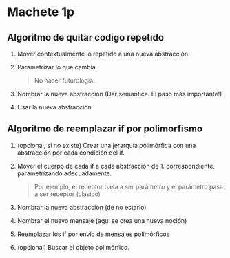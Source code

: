 # Machete 1p

## Algoritmo de quitar codigo repetido

1. Mover contextualmente lo repetido a una nueva abstracción
2. Parametrizar lo que cambia

   > No hacer futurologia.

3. Nombrar la nueva abstracción (Dar semantica. El paso más importante!)
4. Usar la nueva abstracción

## Algoritmo de reemplazar if por polimorfismo

1. (opcional, si no existe) Crear una jerarquía polimórfica con una abstracción
   por cada condición del if.

2. Mover el cuerpo de cada if a cada abstracción de 1. correspondiente,
   parametrizando adecuadamente.

   > Por ejemplo, el receptor pasa a ser parámetro y el parámetro pasa a ser
   > receptor (clásico)

3. Nombrar la nueva abstracción (de no estarlo)
4. Nombrar el nuevo mensaje (aqui se crea una nueva noción)
5. Reemplazar los if por envío de mensajes polimórficos
6. (opcional) Buscar el objeto polimórfico.
